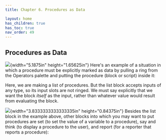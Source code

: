 ```yaml
---
title: Chapter 6. Procedures as Data

layout: home
has_children: true
has_toc: true
nav_order: 49
---
```


Procedures as Data
------------------

![](image734.png){width="5.1875in" height="1.65625in"\}
Here's an example of a situation in which a procedure
must be explicitly marked as data by pulling a ring from the Operators
palette and putting the procedure (block or script) inside it:

Here, we are making a list of procedures. But the list block accepts
inputs of any type, so its input slots are not ringed. We must say
explicitly that we want the block *itself* as the input, rather than
whatever value would result from evaluating the block.

![](image735.png){width="3.8333333333333335in" height="0.84375in"\}
Besides the list block in the example above, other
blocks into which you may want to put procedures are set (to set the
value of a variable to a procedure), say and think (to display a
procedure to the user), and report (for a reporter that reports a
procedure):

